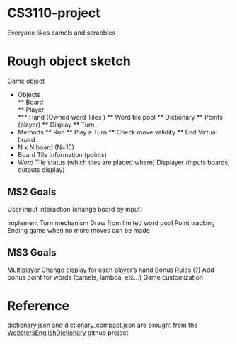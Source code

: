 # CS3110-project
Everyone likes camels and scrabbles


# Rough object sketch
Game object
* Objects  
** Board  
** Player  
*** Hand (Owned word Tiles )
** Word tile pool
** Dictionary
** Points (player)
** Display
** Turn
* Methods
** Run
** Play a Turn
** Check move validity
** End
Virtual board
* N x N board (N=15)
* Board Tile information (points)
* Word Tile status (which tiles are placed where)
Displayer (inputs boards, outputs display)


## MS2 Goals
User input interaction (change board by input)

Implement Turn mechanism
Draw from limited word pool
 Point tracking 
Ending game when no more moves can be made

## MS3 Goals


Multiplayer
Change display for each player’s hand
Bonus Rules (?)
Add bonus point for words (camels, lambda, etc…)
Game customization


# Reference
dictionary.json and dictionary_compact.json are brought from the [WebstersEnglishDictionary](https://github.com/matthewreagan/WebstersEnglishDictionary) github project